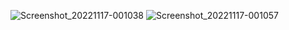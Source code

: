![Screenshot_20221117-001038](https://user-images.githubusercontent.com/111745962/202268787-8e7becf0-7163-477c-8e72-e21430f4f662.jpg)
![Screenshot_20221117-001057](https://user-images.githubusercontent.com/111745962/202268827-b9f0108a-28be-43ef-81ca-e3ca77c141e4.jpg)


